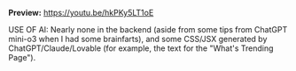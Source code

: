**Preview:** https://youtu.be/hkPKy5LT1oE

USE OF AI: Nearly none in the backend (aside from some tips from ChatGPT mini-o3 when I had some brainfarts), and some CSS/JSX generated by ChatGPT/Claude/Lovable (for example, the text for the "What's Trending Page").
